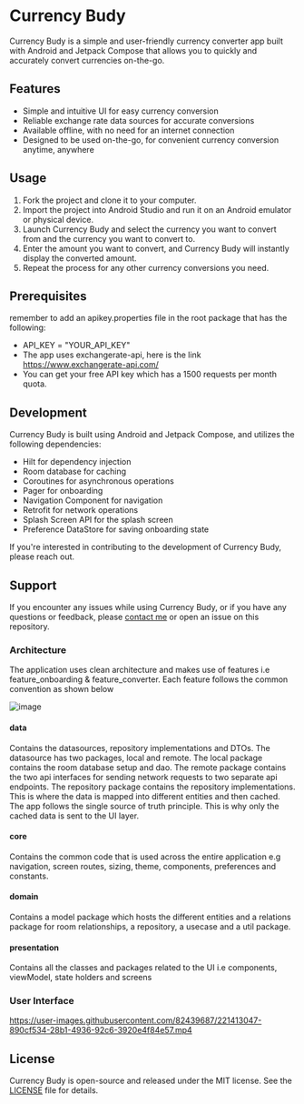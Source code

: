 # Currency Budy

Currency Budy is a simple and user-friendly currency converter app built with Android and Jetpack Compose that allows you to quickly and accurately convert currencies on-the-go.

## Features

- Simple and intuitive UI for easy currency conversion
- Reliable exchange rate data sources for accurate conversions
- Available offline, with no need for an internet connection
- Designed to be used on-the-go, for convenient currency conversion anytime, anywhere

## Usage

1. Fork the project and clone it to your computer.
2. Import the project into Android Studio and run it on an Android emulator or physical device.
3. Launch Currency Budy and select the currency you want to convert from and the currency you want to convert to.
4. Enter the amount you want to convert, and Currency Budy will instantly display the converted amount.
5. Repeat the process for any other currency conversions you need.

## Prerequisites

remember to add an apikey.properties file in the root package that has the following:
- API_KEY = "YOUR_API_KEY"
- The app uses exchangerate-api, here is the link https://www.exchangerate-api.com/
- You can get your free API key which has a 1500 requests per month quota. 

## Development

Currency Budy is built using Android and Jetpack Compose, and utilizes the following dependencies:
- Hilt for dependency injection 
- Room database for caching 
- Coroutines for asynchronous operations
- Pager for onboarding
- Navigation Component for navigation
- Retrofit for network operations 
- Splash Screen API for the splash screen
- Preference DataStore for saving onboarding state 

If you're interested in contributing to the development of Currency Budy, please reach out.

## Support

If you encounter any issues while using Currency Budy, or if you have any questions or feedback, please [contact me](mailto:ericwathome007@gmail.com) or open an issue on this repository.

### Architecture

The application uses clean architecture and makes use of features i.e feature_onboarding & feature_converter. Each feature follows the common convention as shown below

![image](https://user-images.githubusercontent.com/82439687/222801500-0d3bcbd7-49e3-4b62-bcdb-94ee39b7f15d.png)

#### data
Contains the datasources, repository implementations and DTOs. The datasource has two packages, local and remote. The local package contains the room database setup and dao. The remote package contains the two api interfaces for sending network requests to two separate api endpoints. The repository package contains the repository implementations. This is where the data is mapped into different entities and then cached. The app follows the single source of truth principle. This is why only the cached data is sent to the UI layer.

#### core
Contains the common code that is used across the entire application e.g navigation, screen routes, sizing, theme, components, preferences and constants.

#### domain
Contains a model package which hosts the different entities and a relations package for room relationships, a repository, a usecase and a util package.

#### presentation
Contains all the classes and packages related to the UI i.e components, viewModel, state holders and screens

### User Interface

https://user-images.githubusercontent.com/82439687/221413047-890cf534-28b1-4936-92c6-3920e4f84e57.mp4

## License

Currency Budy is open-source and released under the MIT license. See the [LICENSE](license.txt) file for details.
